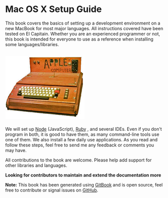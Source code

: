 # Mac OS X Setup Guide

This book covers the basics of setting up a development environment on a new MacBook for most major languages. All instructions covered have been tested on El Capitain. Whether you are an experienced programmer or not, this book is intended for everyone to use as a reference when installing some languages/libraries.

## ![](/assets/imgres.jpg)

We will set up [Node](http://nodejs.org) \(JavaScript\), [Ruby](http://www.ruby-lang.org) , and several IDEs. Even if you don't program in both, it is good to have them, as many command-line tools use one of them. We also install a few daily use applications. As you read and follow these steps, feel free to send me any feedback or comments you may have.

All contributions to the book are welcome. Please help add support for other libraries and languages.

**Looking for contributors to maintain and extend the documentation more**

**Note:** This book has been generated using [GitBook](http://www.gitbook.io) and is open source, feel free to contribute or signal issues on [GitHub](https://github.com/2joephillips/mac-setup/).

